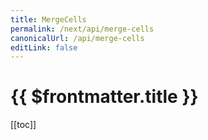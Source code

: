 ```yaml
---
title: MergeCells
permalink: /next/api/merge-cells
canonicalUrl: /api/merge-cells
editLink: false
---
```


# {{ $frontmatter.title }}

[[toc]]

